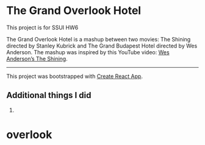 # The Grand Overlook Hotel

This project is for SSUI HW6

The Grand Overlook Hotel is a mashup between two movies: The Shining directed by Stanley Kubrick and The Grand Budapest Hotel directed by Wes Anderson. The mashup was inspired by this YouTube video: [Wes Anderson’s The Shining](https://www.youtube.com/watch?v=Nsi06PG7w_0).

---

This project was bootstrapped with [Create React App](https://github.com/facebook/create-react-app).

## Additional things I did

1.
# overlook
